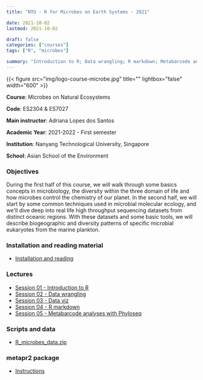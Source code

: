 ```yaml
---
title: "NTU - R for Microbes on Earth Systems - 2021"

date: 2021-10-02
lastmod: 2021-10-02

draft: false
categories: ["courses"]
tags: ["R", "microbes"]

summary: "Introduction to R; Data wrangling; R markdown; Metabarcode analyses"
---
```


{{< figure src="img/logo-course-microbe.jpg" title="" lightbox="false" width="600" >}}

__Course__: Microbes on Natural Ecosystems

__Code__: ES2304 & ES7027

__Main instructor__: Adriana Lopes dos Santos

__Academic Year__: 2021-2022 - First semester

__Institution__: Nanyang Technological University, Singapore

__School__: Asian School of the Environment

### Objectives
During the first half of this course, we will walk through some basics concepts in microbiology, the diversity within the three domain of life and how microbes control the chemistry of our planet.  In the second half, we will start by some common techniques used in microbial molecular ecology, and we'll dive deep into real life high throughput sequencing datasets from distinct oceanic regions. With these datasets and some basic tools, we will describe biogeographic and diversity patterns of specific microbial eukaryotes from the marine plankton. 

### Installation and reading material
* [Installation and reading](https://daniel-vaulot.fr/html/course-microbes-2021/R-session-00-syllabus.html)

### Lectures
* [Session 01 - Introduction to R](https://daniel-vaulot.fr/html/course-microbes-2021/R-session-01-intro.html)
* [Session 02 - Data wrangling](https://daniel-vaulot.fr/html/course-microbes-2021/R-session-02-data_wrangling.html)
* [Session 03 - Data viz](https://daniel-vaulot.fr/html/course-microbes-2021/R-session-03-data_visualization.html)
* [Session 04 - R markdown](https://daniel-vaulot.fr/html/course-microbes-2021/R-session-04-markdown.html)
* [Session 05 - Metabarcode analyses with Phyloseq](https://daniel-vaulot.fr/html/course-microbes-2021/R-session-05-phyloseq.html) 

### Scripts and data

* [R_microbes_data.zip](https://daniel-vaulot.fr/html/course-microbes-2021/R_microbes_data.zip)

### metapr2 package

* [Instructions](https://daniel-vaulot.fr/html/course-microbes-2021/README.html)


